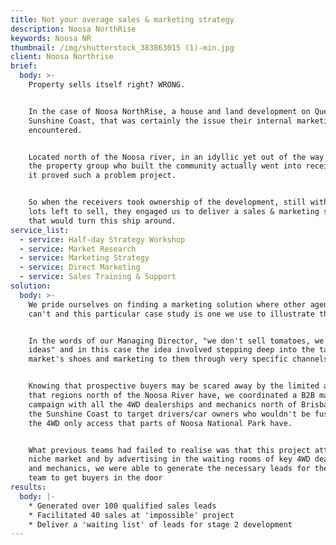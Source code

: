 ```yaml
---
title: Not your average sales & marketing strategy
description: Noosa NorthRise
keywords: Noosa NR
thumbnail: /img/shutterstock_383863015 (1)-min.jpg
client: Noosa Northrise
brief:
  body: >-
    Property sells itself right? WRONG.


    In the case of Noosa NorthRise, a house and land development on Queensland's
    Sunshine Coast, that was certainly the issue their internal marketing team
    encountered.


    Located north of the Noosa river, in an idyllic yet out of the way location,
    the property group who built the community actually went into receivership
    it proved such a problem project.


    So when the receivers took ownership of the development, still with some 40
    lots left to sell, they engaged us to deliver a sales & marketing strategy
    that would turn this ship around.
service_list:
  - service: Half-day Strategy Workshop
  - service: Market Research
  - service: Marketing Strategy
  - service: Direct Marketing
  - service: Sales Training & Support
solution:
  body: >-
    We pride ourselves on finding a marketing solution where other agencies
    can't and this particular case study is one we use to illustrate that.


    In the words of our Managing Director, "we don't sell tomatoes, we sell
    ideas" and in this case the idea involved stepping deep into the target
    market's shoes and marketing to them through very specific channels.


    Knowing that prospective buyers may be scared away by the limited access
    that regions north of the Noosa River have, we coordinated a B2B marketing
    campaign with all the 4WD dealerships and mechanics north of Brisbane and on
    the Sunshine Coast to target drivers/car owners who wouldn't be fussed by
    the 4WD only access that parts of Noosa National Park have.


    What previous teams had failed to realise was that this project attracted a
    niche market and by advertising in the waiting rooms of key 4WD dealerships
    and mechanics, we were able to generate the necessary leads for the sales
    team to get buyers in the door
results:
  body: |-
    * Generated over 100 qualified sales leads
    * Facilitated 40 sales at 'impossible' project
    * Deliver a 'waiting list' of leads for stage 2 development
---
```



